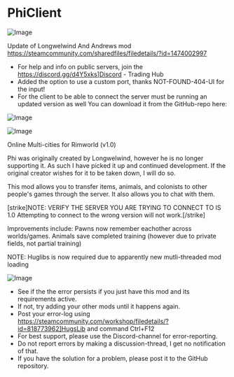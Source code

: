 # PhiClient

![Image](https://i.imgur.com/buuPQel.png)

Update of Longwelwind And Andrews mod
https://steamcommunity.com/sharedfiles/filedetails/?id=1474002997

- For help and info on public servers, join the  https://discord.gg/d4Y5xks]Discord - Trading Hub
- Added the option to use a custom port, thanks NOT-FOUND-404-UI for the input!
- For the client to be able to connect the server must be running an updated version as well
You can download it from the GitHub-repo here:

![Image](https://i.imgur.com/pufA0kM.png)

	
![Image](https://i.imgur.com/Z4GOv8H.png)


Online Multi-cities for Rimworld (v1.0)

Phi was originally created by Longwelwind, however he is no longer supporting it. As such I have picked it up and continued development. If the original creator wishes for it to be taken down, I will do so.

This mod allows you to transfer items, animals, and colonists to other people's games through the server.
It also allows you to chat with them.

[strike]NOTE: VERIFY THE SERVER YOU ARE TRYING TO CONNECT TO IS 1.0
Attempting to connect to the wrong version will not work.[/strike]

Improvements include:
Pawns now remember eachother across worlds/games.
Animals save completed training (however due to private fields, not partial training)

NOTE:
Huglibs is now required due to apparently new mutli-threaded mod loading


![Image](https://i.imgur.com/PwoNOj4.png)



-  See if the the error persists if you just have this mod and its requirements active.
-  If not, try adding your other mods until it happens again.
-  Post your error-log using https://steamcommunity.com/workshop/filedetails/?id=818773962]HugsLib and command Ctrl+F12
-  For best support, please use the Discord-channel for error-reporting.
-  Do not report errors by making a discussion-thread, I get no notification of that.
-  If you have the solution for a problem, please post it to the GitHub repository.




